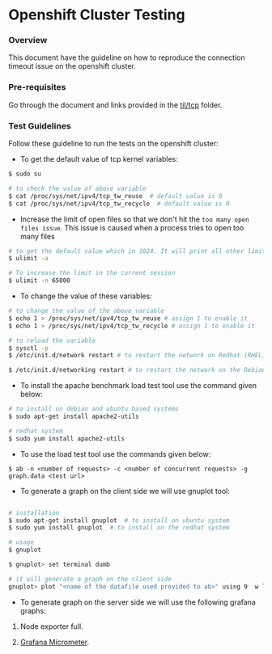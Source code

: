 # Openshift Cluster Testing

### Overview

This document have the guideline on how to reproduce the connection timeout issue on the openshift cluster.


### Pre-requisites

Go through the document and links provided in the [til/tcp](../tcp) folder.

### Test Guidelines

Follow these guideline to run the tests on the openshift cluster:

* To get the default value of tcp kernel variables:

```bash
$ sudo su

# to check the value of above variable
$ cat /proc/sys/net/ipv4/tcp_tw_reuse  # default value is 0
$ cat /proc/sys/net/ipv4/tcp_tw_recycle  # default value is 0
```

* Increase the limit of open files so that we don't hit the `too many open files issue`. This issue is caused when a process tries to open too many files

```bash
# to get the default value which in 1024. It will print all other limits
$ ulimit -a

# To increase the limit in the current session
$ ulimit -n 65000
```

* To change the value of these variables:

```bash
# to change the value of the above variable
$ echo 1 > /proc/sys/net/ipv4/tcp_tw_reuse # assign 1 to enable it
$ echo 1 > /proc/sys/net/ipv4/tcp_tw_recycle # assign 1 to enable it 

# to reload the variable
$ sysctl -p
$ /etc/init.d/network restart # to restart the network on Redhat (RHEL) / CentOS / Fedora /suse / OpenSuse machine

$ /etc/init.d/networking restart # to restart the network on the Debian/ubuntu machine 
```

* To install the apache benchmark load test tool use the command given below:

```bash
# to install on debian and ubuntu based systems
$ sudo apt-get install apache2-utils
```

```bash
# redhat system
$ sudo yum install apache2-utils
```

* To use the load test tool use the commands given below:

```
$ ab -n <number of requests> -c <number of concurrent requests> -g graph.data <test url>
```

* To generate a graph on the client side we will use gnuplot tool:

```bash

# installation
$ sudo apt-get install gnuplot  # to install on ubuntu system
$ sudo yum install gnuplot  # to install on the redhat system

# usage
$ gnuplot

$ gnuplot> set terminal dumb

# it will generate a graph on the client side
gnuplot> plot "<name of the datafile used provided to ab>" using 9  w l
```

* To generate graph on the server side we will use the following grafana graphs:

1. Node exporter full.

2. [Grafana Micrometer](https://github.com/making/prometheus-kustomize/blob/master/base/grafana-micrometer.yml).